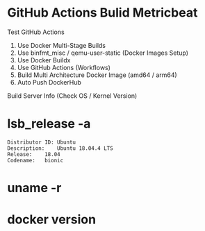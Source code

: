 # GitHub Actions Bulid Metricbeat
Test GitHub Actions
1. Use Docker Multi-Stage Builds  
2. Use binfmt_misc / qemu-user-static (Docker Images Setup)
3. Use Docker Buildx  
4. Use GitHub Actions (Workflows)  
5. Build Multi Architecture Docker Image (amd64 / arm64)  
6. Auto Push DockerHub  
  
Build Server Info (Check OS / Kernel Version)  

# lsb_release -a  
    Distributor ID:	Ubuntu  
    Description:	Ubuntu 18.04.4 LTS  
    Release:	18.04  
    Codename:	bionic  
  
# uname -r  
  
  
# docker version  
  
